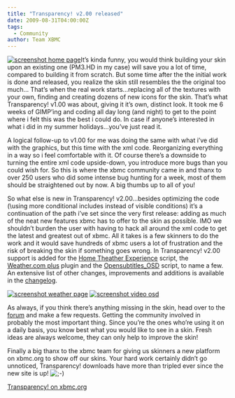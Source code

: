 ```yaml
---
title: "Transparency! v2.00 released"
date: 2009-08-31T04:00:00Z
tags:
  - Community
author: Team XBMC
---
```


[![screenshot home page](/images/blog/thumbs_home-music_0.jpeg)](/wordpress/wp-content/gallery/transparency/home-music_0.jpeg)It’s kinda funny, you would think building your skin upon an existing one (PM3.HD in my case) will save you a lot of time, compared to building it from scratch. But some time after the the initial work is done and released, you realize the skin still resembles the the original too much… That’s when the real work starts…replacing all of the textures with your own, finding and creating dozens of new icons for the skin. That’s what Transparency! v1.00 was about, giving it it’s own, distinct look. It took me 6 weeks of GIMP’ing and coding all day long (and night) to get to the point where i felt this was the best i could do. In case if anyone’s interested in what i did in my summer holidays…you’ve just read it.

A logical follow-up to v1.00 for me was doing the same with what i’ve did with the graphics, but this time with the xml code. Reorganizing everything in a way so i feel comfortable with it. Of course there’s a downside to turning the entire xml code upside-down, you introduce more bugs than you could wish for. So this is where the xbmc community came in and thanx to over 250 users who did some intense bug hunting for a week, most of them should be straightened out by now. A big thumbs up to all of you!

So what else is new in Transparency! v2.00…besides optimizing the code (\using more conditional includes instead of visible conditions\) it’s a continuation of the path i’ve set since the very first release: adding as much of the neat new features xbmc has to offer to the skin as possible. IMO we shouldn’t burden the user with having to hack all around the xml code to get the latest and greatest out of xbmc. All it takes is a few skinners to do the work and it would save hundreds of xbmc users a lot of frustration and the risk of breaking the skin if something goes wrong. In Transparency! v2.00 support is added for the [Home Theather Experience](https://forum.kodi.tv/showthread.php?tid=55628) script, the [Weather.com plus](https://forum.kodi.tv/showthread.php?tid=52034) plugin and the [Opensubtitles_OSD](https://forum.kodi.tv/showthread.php?tid=56083) script, to name a few. An extensive list of other changes, improvements and additions is available in the [changelog](/skins/transparency/2).

[![screenshot weather page](/images/blog/thumbs_weather.jpeg)](/wordpress/wp-content/gallery/transparency/weather.jpeg) [![screenshot video osd](/images/blog/thumbs_video-osd.jpeg)](/wordpress/wp-content/gallery/transparency/video-osd.jpeg)

As always, if you think there’s anything missing in the skin, head over to the [forum](https://forum.kodi.tv/forumdisplay.php?fid=115) and make a few requests. Getting the community involved in probably the most important thing. Since you’re the ones who’re using it on a daily basis, you know best what you would like to see in a skin. Fresh ideas are always welcome, they can only help to improve the skin!

Finally a big thanx to the xbmc team for giving us skinners a new platform on xbmc.org to show off our skins. Your hard work certainly didn’t go unnoticed, Transparency! downloads have more than tripled ever since the new site is up! ![;-)](/images/blog/icon_wink.gif)

[Transparency! on xbmc.org](/article/transparency-v200-released)
